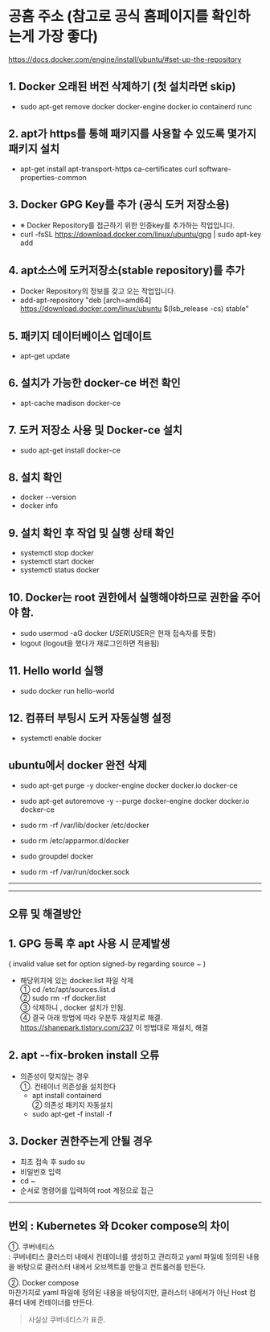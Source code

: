 # 공홈 주소 (참고로 공식 홈페이지를 확인하는게 가장 좋다)
https://docs.docker.com/engine/install/ubuntu/#set-up-the-repository


## 1. Docker 오래된 버전 삭제하기 (첫 설치라면 skip)
  * sudo apt-get remove docker docker-engine docker.io containerd runc
  
## 2. apt가 https를 통해 패키지를 사용할 수 있도록 몇가지 패키지 설치
 * apt-get install apt-transport-https ca-certificates curl software-properties-common

## 3. Docker GPG Key를 추가 (공식 도커 저장소용)
 * ※ Docker Repository를 접근하기 위한 인증key를 추가하는 작업입니다.
 * curl -fsSL https://download.docker.com/linux/ubuntu/gpg | sudo apt-key add   
  
## 4. apt소스에 도커저장소(stable repository)를 추가
 * Docker Repository의 정보를 갖고 오는 작업입니다.
 * add-apt-repository "deb [arch=amd64] https://download.docker.com/linux/ubuntu $(lsb_release -cs) stable"
  
## 5. 패키지 데이터베이스 업데이트
 * apt-get update

## 6. 설치가 가능한 docker-ce 버전 확인
 * apt-cache madison docker-ce   
  
## 7. 도커 저장소 사용 및 Docker-ce 설치
 * sudo apt-get install docker-ce
  
## 8. 설치 확인
 * docker --version
 * docker info

## 9. 설치 확인 후 작업 및 실행 상태 확인
 * systemctl stop docker
 * systemctl start docker
 * systemctl status docker

## 10. Docker는 root 권한에서 실행해야하므로 권한을 주어야 함.
  * sudo usermod -aG docker $USER   ($USER은 현재 접속자를 뜻함)
  *  logout (logout을 했다가 재로그인하면 적용됨)

## 11. Hello world 실행
  * sudo docker run hello-world

## 12. 컴퓨터 부팅시 도커 자동실행 설정
  * systemctl enable docker

## ubuntu에서 docker 완전 삭제
 * sudo apt-get purge -y docker-engine docker docker.io docker-ce
 * sudo apt-get autoremove -y --purge docker-engine docker docker.io docker-ce 

 * sudo rm -rf /var/lib/docker /etc/docker
 * sudo rm /etc/apparmor.d/docker 
 * sudo groupdel docker 
 * sudo rm -rf /var/run/docker.sock
 
<hr>   
<hr>   

## 오류 및 해결방안

## 1. GPG 등록 후 apt 사용 시 문제발생   
( invalid value set for option signed-by regarding source ~ )   
 * 해당위치에 있는 docker.list 파일 삭제   
  ① cd /etc/apt/sources.list.d   
  ② sudo rm -rf docker.list   
  ③ 삭제하니 , docker 설치가 안됨.   
  ④ 결국 아래 방법에 따라 우분투 재설치로 해결.   
   https://shanepark.tistory.com/237 이 방법대로 재설치, 해결   
   
 ## 2. apt --fix-broken install 오류   
  * 의존성이 맞지않는 경우   
   ①. 컨테이너 의존성을 설치한다   
    * apt install containerd   
   ② 의존성 패키지 자동설치   
    * sudo apt-get -f install -f   
    
  ## 3. Docker 권한주는게 안될 경우   
   * 최초 접속 후 sudo su   
   * 비밀번호 입력   
   * cd ~   
   * 순서로 명령어를 입력하여 root 계정으로 접근   

<hr>  

  ## 번외 : Kubernetes 와 Dcoker compose의 차이   
   ①. 쿠버네티스   
   : 쿠버네티스 클러스터 내에서 컨테이너를 생성하고 관리하고 yaml 파일에 정의된 내용을 바탕으로 클러스터 내에서 오브젝트를 만들고 컨트롤러를 만든다.   

   ②. Docker compose   
   마찬가지로 yaml 파일에 정의된 내용을 바탕이지만, 클러스터 내에서가 아닌 Host 컴퓨터 내에 컨테이너를 만든다.
   
   > 사실상 쿠버네티스가 표준.
